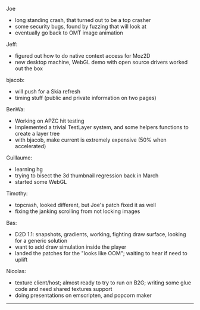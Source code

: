 

Joe
* long standing crash, that turned out to be a top crasher
* some security bugs, found by fuzzing that will look at
* eventually go back to OMT image animation

Jeff:
* figured out how to do native context access for Moz2D
* new desktop machine, WebGL demo with open source drivers worked out the box

bjacob:
* will push for a Skia refresh
* timing stuff (public and private information on two pages)

BenWa:
* Working on APZC hit testing
* Implemented a trivial TestLayer system, and some helpers functions to create a layer tree
* with bjacob, make current is extremely expensive (50% when accelerated)

Guillaume:
* learning hg
* trying to bisect the 3d thumbnail regression back in March
* started some WebGL

Timothy:
* topcrash, looked different, but Joe's patch fixed it as well
* fixing the janking scrolling from not locking images

Bas:
* D2D 1.1: snapshots, gradients, working, fighting draw surface, looking for a generic solution
* want to add draw simulation inside the player
* landed the patches for the "looks like OOM"; waiting to hear if need to uplift

Nicolas:
* texture client/host; almost ready to try to run on B2G; writing some glue code and need shared textures support
* doing presentations on emscripten, and popcorn maker

________________


